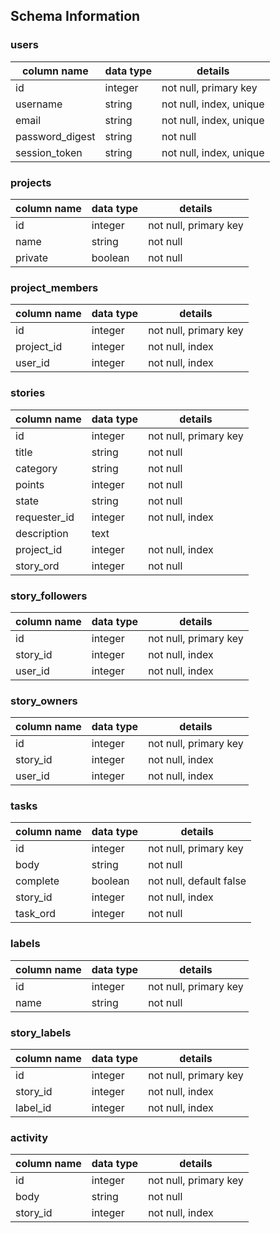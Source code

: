 ## Schema Information

### users
| column name | data type | details |
| --- | --- | --- |
| id | integer | not null, primary key |
| username | string | not null, index, unique |
| email | string | not null, index, unique |
| password_digest | string | not null |
| session_token | string | not null, index, unique |

### projects
| column name | data type | details |
| --- | --- | --- |
| id | integer | not null, primary key |
| name | string | not null |
| private | boolean | not null |

### project_members
| column name | data type | details |
| --- | --- | --- |
| id | integer | not null, primary key |
| project_id | integer | not null, index |
| user_id | integer | not null, index |

### stories
| column name | data type | details |
| --- | --- | --- |
| id | integer | not null, primary key |
| title | string | not null |
| category | string | not null |
| points | integer | not null |
| state | string | not null |
| requester_id | integer | not null, index |
| description | text |  |
| project_id | integer | not null, index |
| story_ord | integer | not null |

### story_followers
| column name | data type | details |
| --- | --- | --- |
| id | integer | not null, primary key |
| story_id | integer | not null, index |
| user_id | integer | not null, index |

### story_owners
| column name | data type | details |
| --- | --- | --- |
| id | integer | not null, primary key |
| story_id | integer | not null, index |
| user_id | integer | not null, index |

### tasks
| column name | data type | details |
| --- | --- | --- |
| id | integer | not null, primary key |
| body | string | not null |
| complete | boolean | not null, default false |
| story_id | integer | not null, index |
| task_ord | integer | not null |

### labels
| column name | data type | details |
| --- | --- | --- |
| id | integer | not null, primary key |
| name | string | not null |

### story_labels
| column name | data type | details |
| --- | --- | --- |
| id | integer | not null, primary key |
| story_id | integer | not null, index |
| label_id | integer | not null, index |

### activity
| column name | data type | details |
| --- | --- | --- |
| id | integer | not null, primary key |
| body | string | not null |
| story_id | integer | not null, index |

